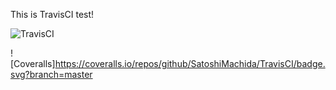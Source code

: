This is TravisCI test!

![TravisCI](https://travis-ci.org/SatoshiMachida/TravisCI.svg?branch=master)

![Coveralls]https://coveralls.io/repos/github/SatoshiMachida/TravisCI/badge.svg?branch=master